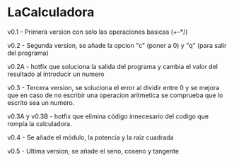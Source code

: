 # LaCalculadora

v0.1 - Primera version con solo las operaciones basicas (+-*/)

v0.2 - Segunda version, se añade la opcion "c" (poner a 0) y "q" (para salir del programa)

v0.2A - hotfix que soluciona la salida del programa y cambia el valor del resultado al introducir un numero

v0.3 - Tercera version, se soluciona el error al dividir entre 0 y se mejora que en caso de no escribir una operacion aritmetica se comprueba que lo escrito sea un numero.

v0.3A y v0.3B - hotfix que elimina código innecesario del codigo que rompía la calculadora.

v0.4 - Se añade el módulo, la potencia y la raíz cuadrada

v0.5 - Ultima version, se añade el seno, coseno y tangente
